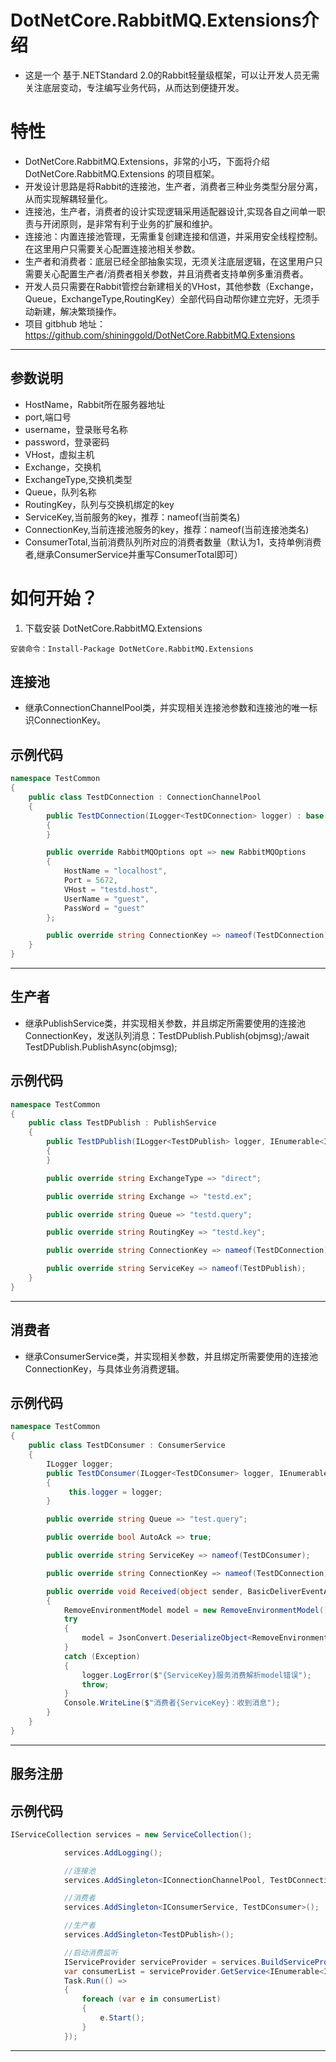 
# DotNetCore.RabbitMQ.Extensions介绍

* 这是一个 基于.NETStandard 2.0的Rabbit轻量级框架，可以让开发人员无需关注底层变动，专注编写业务代码，从而达到便捷开发。

# 特性

* DotNetCore.RabbitMQ.Extensions，非常的小巧，下面将介绍 DotNetCore.RabbitMQ.Extensions 的项目框架。
* 开发设计思路是将Rabbit的连接池，生产者，消费者三种业务类型分层分离，从而实现解耦轻量化。
* 连接池，生产者，消费者的设计实现逻辑采用适配器设计,实现各自之间单一职责与开闭原则，是非常有利于业务的扩展和维护。
* 连接池：内置连接池管理，无需重复创建连接和信道，并采用安全线程控制。在这里用户只需要关心配置连接池相关参数。
* 生产者和消费者：底层已经全部抽象实现，无须关注底层逻辑，在这里用户只需要关心配置生产者/消费者相关参数，并且消费者支持单例多重消费者。
* 开发人员只需要在Rabbit管控台新建相关的VHost，其他参数（Exchange，Queue，ExchangeType,RoutingKey）全部代码自动帮你建立完好，无须手动新建，解决繁琐操作。
* 项目 gitbhub 地址：<https://github.com/shininggold/DotNetCore.RabbitMQ.Extensions>

---


## 参数说明

*  HostName，Rabbit所在服务器地址
*  port,端口号
*  username，登录账号名称
*  password，登录密码
*  VHost，虚拟主机
*  Exchange，交换机
*  ExchangeType,交换机类型
*  Queue，队列名称
*  RoutingKey，队列与交换机绑定的key
*  ServiceKey,当前服务的key，推荐：nameof(当前类名)
*  ConnectionKey,当前连接池服务的key，推荐：nameof(当前连接池类名)
*  ConsumerTotal,当前消费队列所对应的消费者数量（默认为1，支持单例消费者,继承ConsumerService并重写ConsumerTotal即可）
# 如何开始？



1. 下载安装 DotNetCore.RabbitMQ.Extensions

```
安装命令：Install-Package DotNetCore.RabbitMQ.Extensions
```
    

## 连接池

* 继承ConnectionChannelPool类，并实现相关连接池参数和连接池的唯一标识ConnectionKey。

## 示例代码

``` C#
namespace TestCommon
{
    public class TestDConnection : ConnectionChannelPool
    {
        public TestDConnection(ILogger<TestDConnection> logger) : base(logger)
        {
        }

        public override RabbitMQOptions opt => new RabbitMQOptions
        {
            HostName = "localhost",
            Port = 5672,
            VHost = "testd.host",
            UserName = "guest",
            PassWord = "guest"
        };

        public override string ConnectionKey => nameof(TestDConnection);
    }
}
```

---

## 生产者

* 继承PublishService类，并实现相关参数，并且绑定所需要使用的连接池ConnectionKey，发送队列消息：TestDPublish.Publish(objmsg);/await TestDPublish.PublishAsync(objmsg);

## 示例代码

``` C#
namespace TestCommon
{
    public class TestDPublish : PublishService
    {
        public TestDPublish(ILogger<TestDPublish> logger, IEnumerable<IConnectionChannelPool> connectionList) : base(logger, connectionList)
        {
        }

        public override string ExchangeType => "direct";

        public override string Exchange => "testd.ex";

        public override string Queue => "testd.query";

        public override string RoutingKey => "testd.key";

        public override string ConnectionKey => nameof(TestDConnection);

        public override string ServiceKey => nameof(TestDPublish);
    }
}
```

---

## 消费者

* 继承ConsumerService类，并实现相关参数，并且绑定所需要使用的连接池ConnectionKey，与具体业务消费逻辑。

## 示例代码

``` C#
namespace TestCommon
{
    public class TestDConsumer : ConsumerService
    {
        ILogger logger;
        public TestDConsumer(ILogger<TestDConsumer> logger, IEnumerable<IConnectionChannelPool> connectionList) : base(logger, connectionList)
        {
             this.logger = logger;
        }

        public override string Queue => "test.query";

        public override bool AutoAck => true;

        public override string ServiceKey => nameof(TestDConsumer);

        public override string ConnectionKey => nameof(TestDConnection);

        public override void Received(object sender, BasicDeliverEventArgs e)
        {
            RemoveEnvironmentModel model = new RemoveEnvironmentModel();
            try
            {
                model = JsonConvert.DeserializeObject<RemoveEnvironmentModel>(Encoding.UTF8.GetString(e.Body));
            }
            catch (Exception)
            {
                logger.LogError($"{ServiceKey}服务消费解析model错误");
                throw;
            }
            Console.WriteLine($"消费者{ServiceKey}：收到消息");
        }
    }
}
```

---

## 服务注册


## 示例代码

``` C#
IServiceCollection services = new ServiceCollection();

            services.AddLogging();

            //连接池
            services.AddSingleton<IConnectionChannelPool, TestDConnection>();

            //消费者
            services.AddSingleton<IConsumerService, TestDConsumer>();

            //生产者
            services.AddSingleton<TestDPublish>();

            //启动消费监听
            IServiceProvider serviceProvider = services.BuildServiceProvider();
            var consumerList = serviceProvider.GetService<IEnumerable<IConsumerService>>();
            Task.Run(() =>
            {
                foreach (var e in consumerList)
                {
                    e.Start();
                }
            });


```

---
